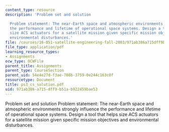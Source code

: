 ```yaml
---
content_type: resource
description: 'Problem set and solution

  Problem statement: The near-Earth space and atmospheric environments strongly influence
  the performance and lifetime of operational space systems. Design a tool that helps
  size ACS actuators for a satellite mission given specific mission objectives and
  environmental disturbances.'
file: /courses/16-851-satellite-engineering-fall-2003/971ab386a715dff9b51ab922459bae53_ps3_cs_solution.pdf
file_type: application/pdf
learning_resource_types:
- Assignments
ocw_type: OCWFile
parent_title: Assignments
parent_type: CourseSection
parent_uid: 54e4e27d-f3ae-708b-3759-0e244c163c0f
resourcetype: Document
title: ps3_cs_solution.pdf
uid: 971ab386-a715-dff9-b51a-b922459bae53
---
```

Problem set and solution
Problem statement: The near-Earth space and atmospheric environments strongly influence the performance and lifetime of operational space systems. Design a tool that helps size ACS actuators for a satellite mission given specific mission objectives and environmental disturbances.

